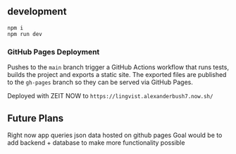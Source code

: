 ## development

```
npm i
npm run dev
```

### GitHub Pages Deployment

Pushes to the `main` branch trigger a GitHub Actions workflow that runs
tests, builds the project and exports a static site. The exported files are
published to the `gh-pages` branch so they can be served via GitHub Pages.

Deployed with ZEIT NOW to `https://lingvist.alexanderbush7.now.sh/`

## Future Plans
Right now app queries json data hosted on github pages
Goal would be to add backend + database to make more functionality possible

